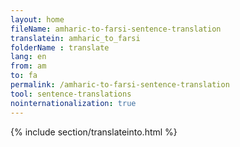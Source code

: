 ```yaml
---
layout: home
fileName: amharic-to-farsi-sentence-translation
translatein: amharic_to_farsi
folderName : translate
lang: en
from: am
to: fa
permalink: /amharic-to-farsi-sentence-translation
tool: sentence-translations
nointernationalization: true
---
```

{% include section/translateinto.html %}
